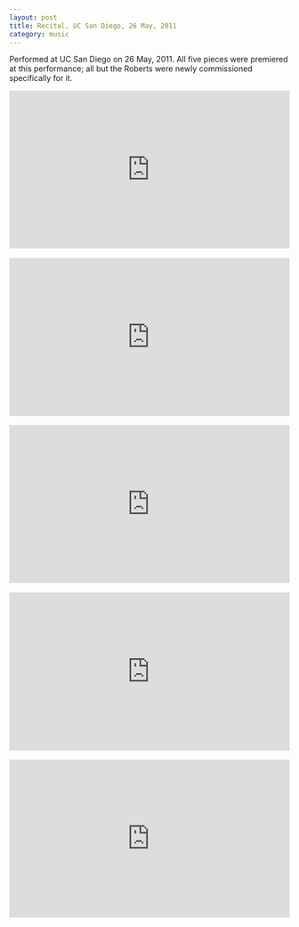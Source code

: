 ```yaml
---
layout: post
title: Recital, UC San Diego, 26 May, 2011
category: music
---
```

Performed at UC San Diego on 26 May, 2011. All five pieces were premiered at this performance; all but the Roberts were newly commissioned specifically for it.
<div style="position:relative; width:100%; height:0px; padding-bottom:56.250%"><iframe allow="fullscreen" allowfullscreen height="100%" src="https://streamable.com/e/379sy8?loop=0" width="100%" style="border:none; width:100%; height:100%; position:absolute; left:0px; top:0px; overflow:hidden;"></iframe></div>
<br>
<div style="position:relative; width:100%; height:0px; padding-bottom:56.250%"><iframe allow="fullscreen" allowfullscreen height="100%" src="https://streamable.com/e/fzs9y4?loop=0" width="100%" style="border:none; width:100%; height:100%; position:absolute; left:0px; top:0px; overflow:hidden;"></iframe></div>
<br>
<div style="position:relative; width:100%; height:0px; padding-bottom:56.250%"><iframe allow="fullscreen" allowfullscreen height="100%" src="https://streamable.com/e/ric4td?loop=0" width="100%" style="border:none; width:100%; height:100%; position:absolute; left:0px; top:0px; overflow:hidden;"></iframe></div>
<br>
<div style="position:relative; width:100%; height:0px; padding-bottom:56.250%"><iframe allow="fullscreen" allowfullscreen height="100%" src="https://streamable.com/e/xzkk3h?loop=0" width="100%" style="border:none; width:100%; height:100%; position:absolute; left:0px; top:0px; overflow:hidden;"></iframe></div>
<br>
<div style="position:relative; width:100%; height:0px; padding-bottom:56.250%"><iframe allow="fullscreen" allowfullscreen height="100%" src="https://streamable.com/e/dxlinr?loop=0" width="100%" style="border:none; width:100%; height:100%; position:absolute; left:0px; top:0px; overflow:hidden;"></iframe></div>